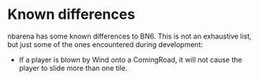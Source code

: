 # Known differences

nbarena has some known differences to BN6. This is not an exhaustive list, but just some of the ones encountered during development:

-   If a player is blown by Wind onto a ComingRoad, it will not cause the player to slide more than one tile.
